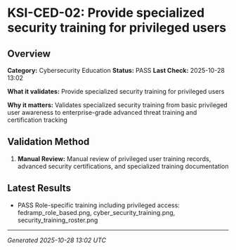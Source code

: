 # KSI-CED-02: Provide specialized security training for privileged users

## Overview

**Category:** Cybersecurity Education
**Status:** PASS
**Last Check:** 2025-10-28 13:02

**What it validates:** Provide specialized security training for privileged users

**Why it matters:** Validates specialized security training from basic privileged user awareness to enterprise-grade advanced threat training and certification tracking

## Validation Method

1. **Manual Review:** Manual review of privileged user training records, advanced security certifications, and specialized training documentation

## Latest Results

- PASS Role-specific training including privileged access: fedramp_role_based.png, cyber_security_training.png, security_training_roster.png

---
*Generated 2025-10-28 13:02 UTC*